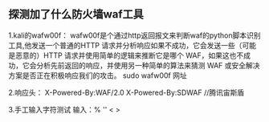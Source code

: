 ## **探测加了什么防火墙waf工具**
1.kali的wafw00f：
wafw00f是个通过http返回报文来判断waf的python脚本识别工具,他发送一个普通的HTTP 请求并分析响应如果不成功，它会发送一些（可能是恶意的）HTTP 请求并使用简单的逻辑来推断它是哪个 WAF，如果这也不成功，它会分析先前返回的响应，并使用另一种简单的算法来猜测 WAF 或安全解决方案是否正在积极响应我们的攻击。
sudo wafw00f  网址

2.响应头：
X-Powered-By:WAF/2.0
X-Powered-By:SDWAF  //腾讯宙斯盾

3.手工输入字符测试
输入：% '' < > <script> ^ system shell 
触发waf了，先搜看看是什么，搜不到再看常见WAF：看图识WAF
<https://www.cnblogs.com/charon1937/p/13799467.html>
<https://www.freebuf.com/articles/web/265293.html>

4.工具探测
python3 identYwaf.py http://www.bjaimu.net/
^
## **测试绕过**
探测到有防火墙，安全狗，云盾等就不用扫描工具，防止触发开启防护。查资料，手动waf绕过，bypass。
^
fofa搜玄武盾(安恒云)，Safeline(长亭) 等，出来就是有waf的网站。
安恒明御waf
![image-20240709144907262](http://cdn.33129999.xyz/mk_img/image-20240709144907262.png)